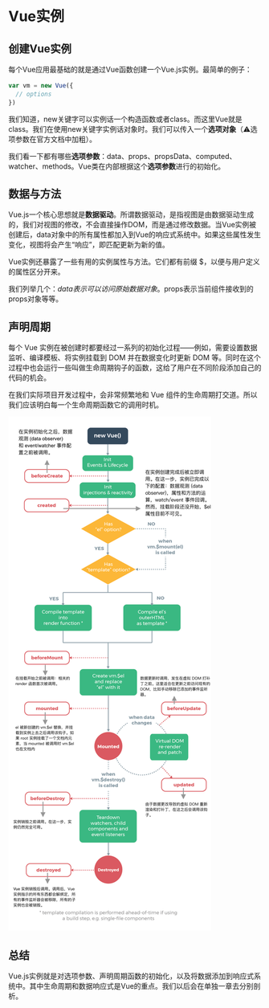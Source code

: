 # Vue实例

## 创建Vue实例

每个Vue应用最基础的就是通过Vue函数创建一个Vue.js实例。最简单的例子：

```js
var vm = new Vue({
  // options
})
```

我们知道，new关键字可以实例话一个构造函数或者class。而这里Vue就是class。我们在使用new关键字实例话对象时。我们可以传入一个**选项对象**（⚠️选项参数在官方文档中加粗）。

我们看一下都有哪些**选项参数**：data、props、propsData、computed、watcher、methods。Vue类在内部根据这个**选项参数**进行的初始化。

## 数据与方法

Vue.js一个核心思想就是**数据驱动**。所谓数据驱动，是指视图是由数据驱动生成的，我们对视图的修改，不会直接操作DOM，而是通过修改数据。当Vue实例被创建后，data对象中的所有属性都加入到Vue的响应式系统中。如果这些属性发生变化，视图将会产生“响应”，即匹配更新为新的值。

Vue实例还暴露了一些有用的实例属性与方法。它们都有前缀 $，以便与用户定义的属性区分开来。

我们列举几个：$data表示可以访问原始数据对象。$props表示当前组件接收到的props对象等等。

## 声明周期

每个 Vue 实例在被创建时都要经过一系列的初始化过程——例如，需要设置数据监听、编译模板、将实例挂载到 DOM 并在数据变化时更新 DOM 等。同时在这个过程中也会运行一些叫做生命周期钩子的函数，这给了用户在不同阶段添加自己的代码的机会。

在我们实际项目开发过程中，会非常频繁地和 Vue 组件的生命周期打交道。所以我们应该明白每一个生命周期函数它的调用时机。

![声明周期](./imgs/生命周期.png)


## 总结

Vue.js实例就是对选项参数、声明周期函数的初始化，以及将数据添加到响应式系统中。其中生命周期和数据响应式是Vue的重点。我们以后会在单独一章去分别剖析。